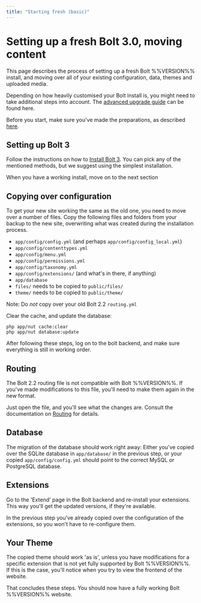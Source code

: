 ```yaml
---
title: "Starting fresh (basic)"
---
```

Setting up a fresh Bolt 3.0, moving content
===========================================

This page describes the process of setting up a fresh Bolt %%VERSION%% install,
and moving over all of your existing configuration, data, themes and uploaded
media.

Depending on how heavily customised your Bolt install is, you might need to
take additional steps into account. The [advanced upgrade guide][advanced] can
be found here.

Before you start, make sure you've made the preparations, as described
[here](moving-22-30).

Setting up Bolt 3
-----------------

Follow the instructions on how to [Install Bolt 3][cli]. You can pick any of
the mentioned methods, but we suggest using the simplest installation.

When you have a working install, move on to the next section

Copying over configuration
--------------------------

To get your new site working the same as the old one, you need to move over a
number of files. Copy the following files and folders from your backup to the
new site, overwriting what was created during the installation process.

 - `app/config/config.yml` (and perhaps `app/config/config_local.yml`)
 - `app/config/contenttypes.yml`
 - `app/config/menu.yml`
 - `app/config/permissions.yml`
 - `app/config/taxonomy.yml`
 - `app/config/extensions/` (and what's in there, if anything)
 - `app/database`
 - `files/` needs to be copied to `public/files/`
 - `theme/` needs to be copied to `public/theme/`

Note: Do *not* copy over your old Bolt 2.2 `routing.yml`

Clear the cache, and update the database:

```
php app/nut cache:clear
php app/nut database:update
```

After following these steps, log on to the bolt backend, and make sure
everything is still in working order.

Routing
-------

The Bolt 2.2 routing file is not compatible with Bolt %%VERSION%%. If you've
made modifications to this file, you'll need to make them again in the new
format.

Just open the file, and you'll see what the changes are. Consult the
documentation on [Routing][routing] for details.

Database
--------

The migration of the database should work right away: Either you've copied over
the SQLite database in `app/database/` in the previous step, or your copied
`app/config/config.yml` should point to the correct MySQL or PostgreSQL
database.

Extensions
----------

Go to the 'Extend' page in the Bolt backend and re-install your extensions.
This way you'll get the updated versions, if they're available.

In the previous step you've already copied over the configuration of the
extensions, so you won't have to re-configure them.

Your Theme
----------

The copied theme should work 'as is', unless you have modifications for a
specific extension that is not yet fully supported by Bolt %%VERSION%%. If this
is the case, you'll notice when you try to view the frontend of the website.

That concludes these steps. You should now have a fully working Bolt
%%VERSION%% website.

[cli]: ../installation/install-command-line
[routing]: ../templating/templates-routes#routing
[advanced]: moving-22-30-advanced
